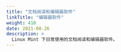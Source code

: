 ```yaml
---
title: "文档阅读和编辑器软件"
linkTitle: "编辑器软件"
weight: 410
date: 2021-08-26
description: >
  Linux Mint 下日常使用的文档阅读和编辑器软件。
---
```




